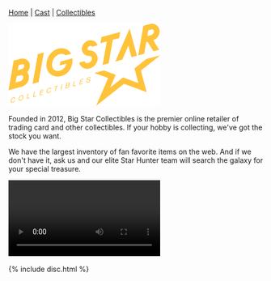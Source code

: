 [Home](index.md) | [Cast](Cast.md) | [Collectibles](Collectibles.md)

<img src="images/logo_bigstar.svg" alt="StarGazers Logo" style ="width:300px;">


Founded in 2012, Big Star Collectibles is the premier online retailer of trading card and other collectibles. If your hobby is collecting, we've got the stock you want.

We have the largest inventory of fan favorite items on the web. And if we don't have it, ask us and our elite Star Hunter team will search the galaxy for your special treasure.

<video src="images/video.mp4" controls></video>

{% include disc.html %}


